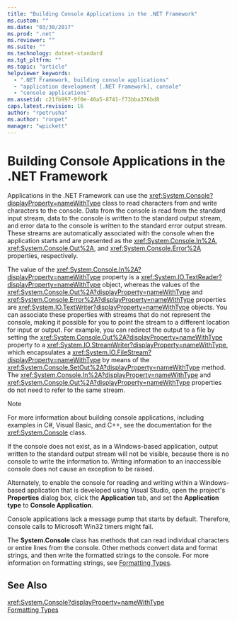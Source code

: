 ```yaml
---
title: "Building Console Applications in the .NET Framework"
ms.custom: ""
ms.date: "03/30/2017"
ms.prod: ".net"
ms.reviewer: ""
ms.suite: ""
ms.technology: dotnet-standard
ms.tgt_pltfrm: ""
ms.topic: "article"
helpviewer_keywords: 
  - ".NET Framework, building console applications"
  - "application development [.NET Framework], console"
  - "console applications"
ms.assetid: c21fb997-9f0e-40a5-8741-f73bba376bd8
caps.latest.revision: 16
author: "rpetrusha"
ms.author: "ronpet"
manager: "wpickett"
---
```

# Building Console Applications in the .NET Framework
Applications in the .NET Framework can use the <xref:System.Console?displayProperty=nameWithType> class to read characters from and write characters to the console. Data from the console is read from the standard input stream, data to the console is written to the standard output stream, and error data to the console is written to the standard error output stream. These streams are automatically associated with the console when the application starts and are presented as the <xref:System.Console.In%2A>, <xref:System.Console.Out%2A>, and <xref:System.Console.Error%2A> properties, respectively.  
  
 The value of the <xref:System.Console.In%2A?displayProperty=nameWithType> property is a <xref:System.IO.TextReader?displayProperty=nameWithType> object, whereas the values of the <xref:System.Console.Out%2A?displayProperty=nameWithType> and <xref:System.Console.Error%2A?displayProperty=nameWithType> properties are <xref:System.IO.TextWriter?displayProperty=nameWithType> objects. You can associate these properties with streams that do not represent the console, making it possible for you to point the stream to a different location for input or output. For example, you can redirect the output to a file by setting the <xref:System.Console.Out%2A?displayProperty=nameWithType> property to a <xref:System.IO.StreamWriter?displayProperty=nameWithType>, which encapsulates a <xref:System.IO.FileStream?displayProperty=nameWithType> by means of the <xref:System.Console.SetOut%2A?displayProperty=nameWithType> method. The <xref:System.Console.In%2A?displayProperty=nameWithType> and <xref:System.Console.Out%2A?displayProperty=nameWithType> properties do not need to refer to the same stream.  
  
> [!NOTE]
>  For more information about building console applications, including examples in C#, Visual Basic, and C++, see the documentation for the <xref:System.Console> class.  
  
 If the console does not exist, as in a Windows-based application, output written to the standard output stream will not be visible, because there is no console to write the information to. Writing information to an inaccessible console does not cause an exception to be raised.  
  
 Alternately, to enable the console for reading and writing within a Windows-based application that is developed using Visual Studio, open the project's **Properties** dialog box, click the **Application** tab, and set the **Application type** to **Console Application**.  
  
 Console applications lack a message pump that starts by default. Therefore, console calls to Microsoft Win32 timers might fail.  
  
 The **System.Console** class has methods that can read individual characters or entire lines from the console. Other methods convert data and format strings, and then write the formatted strings to the console. For more information on formatting strings, see [Formatting Types](../../docs/standard/base-types/formatting-types.md).  
  
## See Also  
 <xref:System.Console?displayProperty=nameWithType>   
 [Formatting Types](../../docs/standard/base-types/formatting-types.md)
